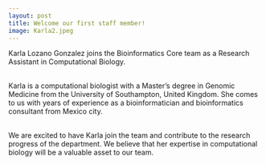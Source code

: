 ```yaml
---
layout: post
title: Welcome our first staff member!
image: Karla2.jpeg
---
```



Karla Lozano Gonzalez joins the Bioinformatics Core team as a Research Assistant in Computational Biology.
<br><br>








Karla is a computational biologist with a Master’s degree in Genomic Medicine from the University of Southampton, United Kingdom. She comes to us with years of experience as a bioinformatician and bioinformatics consultant from Mexico city. 
<br><br>



We are excited to have Karla join the team and contribute to the research progress of the department. We believe that her expertise in computational biology will be a valuable asset to our team.




